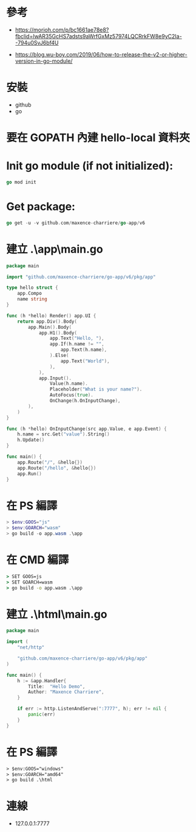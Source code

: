 
# 參考
- https://morioh.com/p/bc1661ae78e8?fbclid=IwAR35GcHS7adsts9aWrfGxMz57974LQCRrkFW8e9yC2Ia--794u0SvJ6bf4U

- https://blog.wu-boy.com/2019/06/how-to-release-the-v2-or-higher-version-in-go-module/

# 安裝
- github
- go

# 要在 GOPATH 內建 hello-local 資料夾

# Init go module (if not initialized):
```go
go mod init
```

# Get package:
```go
go get -u -v github.com/maxence-charriere/go-app/v6
```

# 建立 .\app\main.go
```go
package main

import "github.com/maxence-charriere/go-app/v6/pkg/app"

type hello struct {
    app.Compo
    name string
}

func (h *hello) Render() app.UI {
    return app.Div().Body(
        app.Main().Body(
            app.H1().Body(
                app.Text("Hello, "),
                app.If(h.name != "",
                    app.Text(h.name),
                ).Else(
                    app.Text("World"),
                ),
            ),
            app.Input().
                Value(h.name).
                Placeholder("What is your name?").
                AutoFocus(true).
                OnChange(h.OnInputChange),
        ),
    )
}

func (h *hello) OnInputChange(src app.Value, e app.Event) {
    h.name = src.Get("value").String()
    h.Update()
}

func main() {
    app.Route("/", &hello{})
    app.Route("/hello", &hello{})
    app.Run()
}
```

# 在 PS 編譯
```powershell
> $env:GOOS="js"
> $env:GOARCH="wasm"
> go build -o app.wasm .\app
```

# 在 CMD 編譯
```cmd
> SET GOOS=js
> SET GOARCH=wasm
> go build -o app.wasm .\app
```

# 建立 .\html\main.go
```go
package main

import (
	"net/http"

	"github.com/maxence-charriere/go-app/v6/pkg/app"
)

func main() {
	h := &app.Handler{
		Title:  "Hello Demo",
		Author: "Maxence Charriere",
	}

	if err := http.ListenAndServe(":7777", h); err != nil {
		panic(err)
	}
}
```

# 在 PS 編譯
```ps
> $env:GOOS="windows"
> $env:GOARCH="amd64"
> go build .\html
```

# 連線
- 127.0.0.1:7777